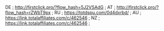 DE ; http://firstclick.pro/?flow_hash=5J2VSAdG ;
AT ; http://firstclick.pro/?flow_hash=rZWbT9px ;
RU ; https://totdspu.com/0d4dxrbd/ ;
AU ; https://link.totalaffiliates.com/c/462546 ; 
NZ ; https://link.totalaffiliates.com/c/462546 ;

